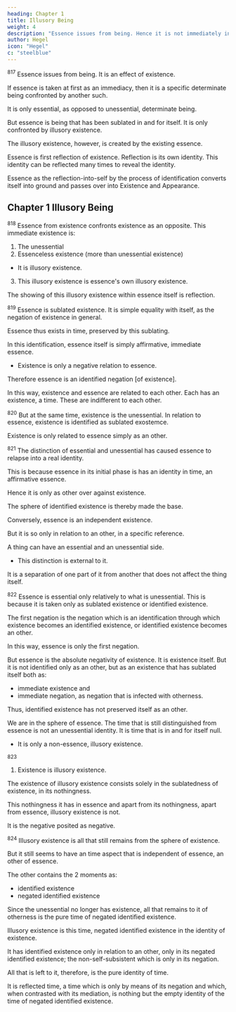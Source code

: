 ```yaml
---
heading: Chapter 1
title: Illusory Being
weight: 4
description: "Essence issues from being. Hence it is not immediately in and for itself but is a result of that movement. "
author: Hegel
icon: "Hegel"
c: "steelblue"
---
```



<sup>817</sup> Essence issues from being. It is an effect of existence. 

<!-- Hence it is not immediately in and for itself but is a result of that movement.  -->

If essence is taken at first as an immediacy, then it is a specific determinate being confronted by another such.

It is only essential, as opposed to unessential, determinate being.

But essence is being that has been sublated in and for itself. It is only confronted by illusory existence. 

 <!-- being [Schein].  -->

The illusory existence, however, is created by the existing essence.

Essence is first reflection of existence. Reflection is its own identity. This identity can be reflected many times to reveal the identity. 

<!-- These identities

determines itself and its determinations are a positedness which is at the same time reflection-into-self. -->

<!-- Secondly, we have to consider these determinations of reflection or essentialities. -->

<!-- Thirdly,  -->

Essence as the reflection-into-self by the process of identification converts itself into ground and passes over into Existence and Appearance.



## Chapter 1 Illusory Being

<sup>818</sup> Essence from existence confronts existence as an opposite. This immediate existence is:

1. The unessential
2. Essenceless existence (more than unessential existence)
  - It is illusory existence.
3. This illusory existence is essence's own illusory existence.

The showing of this illusory existence within essence itself is reflection.


<!-- A THE ESSENTIAL AND THE UNESSENTIAL -->

<sup>819</sup> Essence is sublated existence. It is simple equality with itself, as the negation of existence in general.

Essence thus exists in time, preserved by this sublating.

 <!-- has immediacy confronting it as an immediacy from which it has become and which in this  -->

In this identification, essence itself is simply affirmative, immediate essence. 
- Existence is only a negative relation to essence.
<!-- , not in and for itself;  -->

Therefore essence is an identified negation [of existence].

In this way, existence and essence are related to each other. Each has an existence, a time. These are indifferent to each other. 
<!-- , and with respect to this being, being and essence are equal in value. -->

<sup>820</sup> But at the same time, existence is the unessential. In relation to essence, existence is identified as sublated exostemce.

Existence is only related to essence simply as an other. 

<!-- Essence is not strictly essence but only a differently determined being, the essential. -->

<sup>821</sup> The distinction of essential and unessential has caused essence to relapse into a real identity.

This is because essence in its initial phase is has an identity in time, an affirmative essence.

Hence it is only as other over against existence.

The sphere of identified existence is thereby made the base.

<!-- The fact that the being in this determinate being is being-in-and-for-itself, is a further determination external to determinate being itself. -->

Conversely, essence is an independent existence. 

<!-- being-in-and-for-itself.  -->

But it is so only in relation to an other, in a specific reference.

A thing can have an essential and an unessential side.
- This distinction is external to it.

It is a separation of one part of it from another that does not affect the thing itself.

 <!-- It is a division which has its origin in a third.  -->

<!-- Such a division does not settle what is essential and unessential.

It originates in some external standpoint. The same content can therefore be regarded now as essential and as unessential. -->

<sup>822</sup> Essence is essential only relatively to what is unessential. This is because it is taken only as sublated existence or identified existence.

The first negation is the negation which is an identification through which existence becomes an identified existence, or identified existence becomes an other.

In this way, essence is only the first negation.  

But essence is the absolute negativity of existence. It is existence itself. But it is not identified only as an other, but as an existence that has sublated itself both as:
- immediate existence and 
- immediate negation, as negation that is infected with otherness. 

Thus, identified existence has not preserved itself as an other. 

We are in the sphere of essence. The time that is still distinguished from essence is not an unessential identity. It is time  that is in and for itself null.
- It is only a non-essence, illusory existence.


<!-- B Illusory Existence -->

<sup>823</sup> 

1. Existence is illusory existence.

The existence of illusory existence consists solely in the sublatedness of existence, in its nothingness.

This nothingness it has in essence and apart from its nothingness, apart from essence, illusory existence is not. 

It is the negative posited as negative.


<sup>824</sup> Illusory existence is all that still remains from the sphere of existence.

But it still seems to have an time aspect that is independent of essence, an other of essence.

The other contains the 2 moments as:
- identified existence 
- negated identified existence

Since the unessential no longer has existence, all that remains to it of otherness is the pure time of negated identified existence.

Illusory existence is this time, negated identified existence in the identity of existence. 

It has identified existence only in relation to an other, only in its negated identified existence; the non-self-subsistent which is only in its negation.

All that is left to it, therefore, is the pure identity of time.

It is reflected time, a time which is only by means of its negation and which, when contrasted with its mediation, is nothing but the empty identity of the time of negated identified existence.
